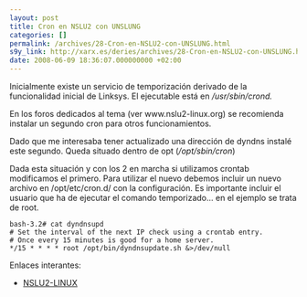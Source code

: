 ```yaml
---
layout: post
title: Cron en NSLU2 con UNSLUNG
categories: []
permalink: /archives/28-Cron-en-NSLU2-con-UNSLUNG.html
s9y_link: http://xarx.es/deries/archives/28-Cron-en-NSLU2-con-UNSLUNG.html
date: 2008-06-09 18:36:07.000000000 +02:00
---
```

<p>Inicialmente existe un servicio de temporización derivado de la funcionalidad inicial de Linksys. El ejecutable está en <i>/usr/sbin/crond.</i></p><p>En los foros dedicados al tema (ver www.nslu2-linux.org) se recomienda instalar un segundo cron para otros funcionamientos.</p><p>Dado que me interesaba tener actualizado una dirección de dyndns instalé este segundo. Queda situado dentro de opt (<i>/opt/sbin/cron</i>)<br /> </p><p>Dada esta situación y con los 2 en marcha si utilizamos crontab modificamos el primero. Para utilizar el nuevo debemos incluir un nuevo archivo en /opt/etc/cron.d/ con la configuración. Es importante incluir el usuario que ha de ejecutar el comando temporizado... en el ejemplo se trata de root.</p>

```
bash-3.2# cat dyndnsupd
# Set the interval of the next IP check using a crontab entry.
# Once every 15 minutes is good for a home server.
*/15 * * * * root /opt/bin/dyndnsupdate.sh &>/dev/null
```

<p>Enlaces interantes:</p><ul><li><a href="http://www.nslu2-linux.org/" title="NSLU2-LINUX">NSLU2-LINUX</a><i></i></li></ul>
